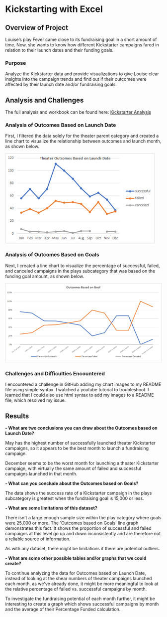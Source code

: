 # Kickstarting with Excel

## Overview of Project
Louise’s play Fever came close to its fundraising goal in a short amount of time. Now, she wants to know how different Kickstarter campaigns fared in relation to their launch dates and their funding goals. 

### Purpose
Analyze the Kickstarter data and provide visualizations to give Louise clear insights into the campaign trends and find out if their outcomes were affected by their launch date and/or fundraising goals.

## Analysis and Challenges
The full analysis and workbook can be found here: [Kickstarter Analysis](Kickstarter_Challenge.xlsx)

### Analysis of Outcomes Based on Launch Date

First, I filtered the data solely for the theater parent category and created a line chart to visualize the relationship between outcomes and launch month, as shown below.

<img src="resources/Theater_Outcomes_vs_Launch.png">

### Analysis of Outcomes Based on Goals

Next, I created a line chart to visualize the percentage of successful, failed, and canceled campaigns in the plays subcategory that was based on the funding goal amount, as shown below.

<img src="resources/Outcomes_vs_Goals.png">

### Challenges and Difficulties Encountered

I encountered a challenge in GitHub adding my chart images to my README file using simple syntax. I watched a youtube tutorial to troubleshoot. I learned that I could also use html syntax to add my images to a README file, which resolved my issue.

## Results

**- What are two conclusions you can draw about the Outcomes based on Launch Date?**

  May has the highest number of successfully launched theater Kickstarter campaigns, so it appears to be the best month to launch a fundraising campaign.
  
  December seems to be the worst month for launching a theater Kickstarter campaign, with virtually the same amount of failed and successful campaigns launched in that month.

**- What can you conclude about the Outcomes based on Goals?**

  The data shows the success rate of a Kickstarter campaign in the plays subcategory is greatest when the fundraising goal is 15,000 or less. 

**- What are some limitations of this dataset?**

  There isn't a large enough sample size within the play category where goals were 25,000 or more. The 'Outcomes based on Goals' line graph demonstrates this fact. It shows the proportion of successful and failed campaigns at this level go up and down inconsistently and are therefore not a reliable source of information.
  
  As with any dataset, there might be limitations if there are potential outliers.

**- What are some other possible tables and/or graphs that we could create?**

  To continue analyzing the data for Outcomes based on Launch Date, instead of looking at the shear numbers of theater campaigns launched each month, as we've already done, it might be more meaningful to look at the relative percentage of failed vs. successful campaigns by month.

  To investigate the fundraising potential of each month further, it might be interesting to create a graph which shows successful campaigns by month and the average of their Percentage Funded calculation.


